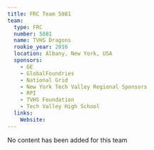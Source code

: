 ```yaml
---
title: FRC Team 5881
team:
  type: FRC
  number: 5881
  name: TVHS Dragons
  rookie_year: 2016
  location: Albany, New York, USA
  sponsors:
    - GE
    - GlobalFoundries
    - National Grid
    - New York Tech Valley Regional Sponsors
    - RPI
    - TVHS Foundation
    - Tech Valley High School
  links:
    Website: 
---
```

No content has been added for this team